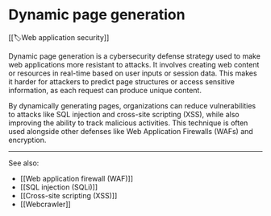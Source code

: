 
# Dynamic page generation

[[🏷️Web application security]]

Dynamic page generation is a cybersecurity defense strategy used to make web applications more resistant to attacks. It involves creating web content or resources in real-time based on user inputs or session data. This makes it harder for attackers to predict page structures or access sensitive information, as each request can produce unique content.

By dynamically generating pages, organizations can reduce vulnerabilities to attacks like SQL injection and cross-site scripting (XSS), while also improving the ability to track malicious activities. This technique is often used alongside other defenses like Web Application Firewalls (WAFs) and encryption.

---

See also:

- [[Web application firewall (WAF)]]
- [[SQL injection (SQLi)]]
- [[Cross-site scripting (XSS)]]
- [[Webcrawler]]